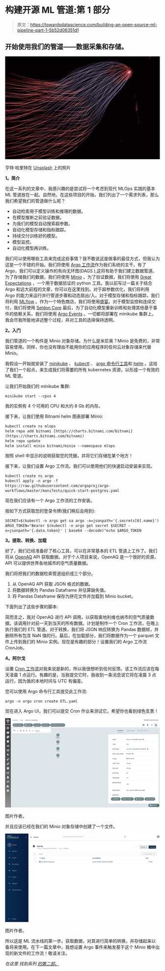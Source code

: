 # 构建开源 ML 管道:第 1 部分

> 原文：<https://towardsdatascience.com/building-an-open-source-ml-pipeline-part-1-5b52d06351d1>

## 开始使用我们的管道——数据采集和存储。

![](img/96fd36dd1dff90aa8c3d40f37e2c8001.png)

亨特·哈里特在 [Unsplash](https://unsplash.com?utm_source=medium&utm_medium=referral) 上的照片

**1。简介**

在这一系列的文章中，我感兴趣的是尝试将一个考虑到现代 MLOps 实践的基本 ML 管道放在一起。自然地，在这些项目的开始，我们列出了一个需求列表，那么我们希望我们的管道做什么呢？

*   自动检索用于模型训练和推理的数据。
*   在模型推断之前验证数据。
*   为我们的模型自动搜索超参数。
*   自动化模型存储和指标跟踪。
*   持续交付训练好的模型。
*   模型监控。
*   自动化模型再训练。

我们可以使用哪些工具来完成这些事情？我不敢说这是做事的最佳方式，但我认为这是一个不错的开始。我们将使用 [Argo 工作流](https://argoproj.github.io/argo-workflows/)作为我们系统的主干。有了 Argo，我们可以定义操作的有向无环图(DAGS ),这将有助于我们建立数据管道。为了存储我们的数据，我们将使用 [Minio](https://min.io/) 。为了验证数据，我们将使用 [Great Expectations](https://greatexpectations.io/) ，一个用于数据验证的 python 工具。我以前写过一篇关于结合 Argo 和远大前程的文章，你可以在这里找到。对于超参数优化，我们将利用 Argo 的能力来运行并行管道步骤和动态扇出/入。对于模型存储和指标跟踪，我们将利用 [MLflow](https://mlflow.org/) 。作为一个特色商店，我们将使用[盛宴](https://feast.dev/)。对于模型监控和连续交付，我们将使用 [Seldon Core](https://github.com/SeldonIO/seldon-core) 最后，为了自动化模型重新训练和处理其他基于事件的依赖关系，我们将使用 [Argo Events](https://argoproj.github.io/argo-events/) 。一切都将部署在 minikube 集群上。我会尽我所能地讲述整个过程，并对工具的选择保持透明。

**2。入门**

我们管道的一个构件是 Minio 对象存储。为什么是米尼奥？Minio 是免费的，非常容易使用。同样，你也没有理由不能用你的应用程序的任何云对象存储来代替 Minio。

我假设一开始就安装了 [minikube](https://minikube.sigs.k8s.io/docs/start/) 、 [kubectl](https://kubernetes.io/docs/tasks/tools/) 、 [argo 命令行工具](https://github.com/argoproj/argo-workflows/releases/tag/v3.3.1)和 [helm](https://helm.sh/docs/intro/install/) 。这给了我们一个起点，来生成我们将需要的所有 kubernetes 资源，以形成一个有效的 ML 管道。

让我们开始我们的 minikube 集群:

```
minikube start --cpus 4
```

我的实例有 4 个可用的 CPU 和大约 8 Gb 的内存。

接下来，让我们使用 Bitnami helm 图表部署 Minio:

```
kubectl create ns mlops
helm repo add bitnami [https://charts.bitnami.com/bitnami](https://charts.bitnami.com/bitnami)
helm repo update
helm install minio bitnami/minio --namespace mlops
```

按照 shell 中显示的说明获取您的凭据，并将它们存储在某个地方！

接下来，让我们设置 Argo 工作流。我们可以使用他们的快速启动安装来实现。

```
kubectl create ns argo 
kubectl apply -n argo -f https://raw.githubusercontent.com/argoproj/argo-workflows/master/manifests/quick-start-postgres.yaml
```

现在我们应该有一个 Argo 工作流的工作安装。

按如下方式获取您的登录令牌(我们稍后会用到):

```
SECRET=$(kubectl -n argo get sa argo -o=jsonpath='{.secrets[0].name}')
ARGO_TOKEN="Bearer $(kubectl -n argo get secret $SECRET -o=jsonpath='{.data.token}' | base64 --decode)"echo $ARGO_TOKEN
```

**3。提取、转换、加载**

好了，我们已经准备好了核心工具，可以在非常基本的 ETL 管道上工作了。我们将从 [OpenAQ](https://openaq.org/#/) API 获取数据。对于个人项目来说，OpenAQ 是一个很好的资源，API 可以提供世界各地城市的空气质量数据。

我们将把我们的数据检索管道组织成三个部分。

1.  从 OpenAQ API 获取 JSON 格式的数据。
2.  将数据转换为 Pandas Dataframe 并估算缺失值。
3.  将 Pandas Dataframe 保存为拼花文件并加载到 Minio bucket。

下面列出了这些步骤的脚本:

简而言之，我对 OpenAQ 进行 API 调用，以获取奥地利维也纳市的空气质量数据。该调用针对前一天到当天的所有数据。计划是制作一个 Cron 工作流，在晚上执行我们的 ETL 管道。对于转换，我们将 JSON 响应转换为 Pandas 数据帧，并删除所有包含 NaN 值的行。最后，在加载部分，我们将数据作为一个 parquet 文件上传到我们的 Minio 实例。现在是有趣的部分！设置我们的 Argo 工作流 CronJob。

**4。阿尔戈**

设置 [Cron 工作流](https://argoproj.github.io/argo-workflows/cron-workflows/)对我来说是新的，所以我很想听到任何反馈。该工作流应该在每天凌晨 1 点运行。有趣的是，当我提交它时，我收到一条消息说它将在凌晨 3 点运行，因为我的本地时间与 UTC 有偏差。

您可以使用 Argo 命令行工具提交此工作流:

```
argo -n argo cron create ETL.yaml
```

现在进入 Argo UI，我们可以提交 Cron 作业来测试它。希望你也看到绿色支票！

![](img/358de6d236400c258d655bf6fc4b7048.png)

图片作者。

并且应该已经在我们的 Minio 对象存储中创建了一个文件。

![](img/6f4aa8eb102e58f278804194b7db7f9b.png)

图片作者。

所以这是 ML 流水线的第一步。获取数据，对其进行简单的转换，并存储起来以备将来使用。在下一篇文章中，我想设置 Argo 事件来触发基于这个 Minio 桶中出现的新文件的工作流！敬请关注。

*在这里* *找到系列* [*的第二部。*](/building-an-open-source-ml-pipeline-part-2-29a8dcbc7620)